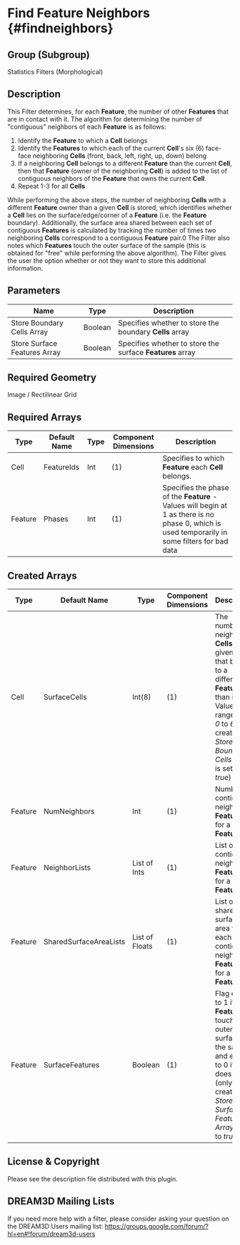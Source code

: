 Find Feature Neighbors {#findneighbors}
=============

## Group (Subgroup) ##
Statistics Filters (Morphological)

## Description ##
This Filter determines, for each **Feature**, the number of other **Features** that are in contact with it.  The algorithm for determining the number of "contiguous" neighbors of each **Feature** is as follows:

1. Identify the **Feature** to which a **Cell** belongs
2. Identify the **Features** to which each of the current **Cell**'s six (6) face-face neighboring **Cells** (front, back, left, right, up, down) belong
3. If a neighboring **Cell** belongs to a different **Feature** than the current **Cell**, then that **Feature** (owner of the neighboring **Cell**) is added to the list of contiguous neighbors of the **Feature** that owns the current **Cell**.
4. Repeat 1-3 for all **Cells**

While performing the above steps, the number of neighboring **Cells** with a different **Feature** owner than a given **Cell** is stored, which identifies whether a **Cell** lies on the surface/edge/corner of a **Feature** (i.e. the **Feature** boundary).
Additionally, the surface area shared between each set of contiguous **Features** is calculated by tracking the number of times two neighboring **Cells** correspond to a contiguous **Feature** pair.0
The Filter also notes which **Features** touch the outer surface of the sample (this is obtained for "free" while performing the above algorithm). The Filter gives the user the option whether or not they want to store this additional information.

## Parameters ##
| Name | Type | Description |
|------|------| ----------- |
| Store Boundary Cells Array | Boolean | Specifies whether to store the boundary **Cells** array |
| Store Surface Features Array | Boolean | Specifies whether to store the surface **Features** array |

## Required Geometry ##
Image / Rectilinear Grid

## Required Arrays ##
| Type | Default Name | Type | Component Dimensions | Description |
|------|--------------|-------------|---------|-----|
| Cell | FeatureIds | Int | (1) | Specifies to which **Feature** each **Cell** belongs. |
| Feature | Phases | Int | (1) | Specifies the phase of the **Feature** - Values will begin at 1 as there is no phase 0, which is used temporarily in some filters for bad data|

## Created Arrays ##
| Type | Default Name | Type | Component Dimensions | Description |
|------|--------------|-------------|---------|-----|
| Cell | SurfaceCells | Int(8) | (1) | The number of neighboring **Cells** of a given **Cell** that belong to a different **Feature** than itself. Values will range from *0* to *6* (only created if *Store Boundary Cells Array* is set to *true*) |
| Feature | NumNeighbors | Int | (1) | Number of contiguous neighboring **Features** for a given **Feature** |
| Feature | NeighborLists | List of Ints | (1) | List of the contiguous neighboring **Features** for a given **Feature** |
| Feature | SharedSurfaceAreaLists | List of Floats | (1) | List of the shared surface area for each of the contiguous neighboring **Features** for a given **Feature** |
| Feature | SurfaceFeatures | Boolean | (1) | Flag equal to 1 if the **Feature** touches an outer surface of the sample and equal to 0 if it does not. (only created if *Store Surface Features Array* is set to *true*) |

## License & Copyright ##

Please see the description file distributed with this plugin.

## DREAM3D Mailing Lists ##

If you need more help with a filter, please consider asking your question on the DREAM3D Users mailing list:
https://groups.google.com/forum/?hl=en#!forum/dream3d-users


